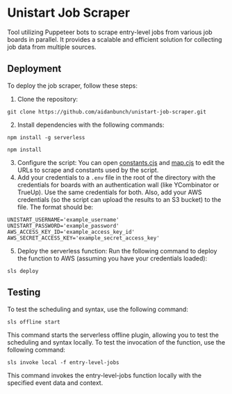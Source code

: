 # Unistart Job Scraper
Tool utilizing Puppeteer bots to scrape entry-level jobs from various job boards in parallel. It provides a scalable and efficient solution for collecting job data from multiple sources.

## Deployment
To deploy the job scraper, follow these steps:
1. Clone the repository:
```
git clone https://github.com/aidanbunch/unistart-job-scraper.git
```
2. Install dependencies with the following commands:
```
npm install -g serverless
```
```
npm install
```
3. Configure the script: You can open [constants.cjs](utils/constants.cjs) and [map.cjs](utils/map.cjs) to edit the URLs to scrape and constants used by the script.
4. Add your credentials to a `.env` file in the root of the directory with the credentials for boards with an authentication wall (like YCombinator or TrueUp). Use the same credentials for both. Also, add your AWS credentials (so the script can upload the results to an S3 bucket) to the file. The format should be:
```.env
UNISTART_USERNAME='example_username'
UNISTART_PASSWORD='example_password'
AWS_ACCESS_KEY_ID='example_access_key_id'
AWS_SECRET_ACCESS_KEY='example_secret_access_key'
```
5. Deploy the serverless function: Run the following command to deploy the function to AWS (assuming you have your credentials loaded):
```
sls deploy
```

## Testing
To test the scheduling and syntax, use the following command:
```
sls offline start
```
This command starts the serverless offline plugin, allowing you to test the scheduling and syntax locally.
To test the invocation of the function, use the following command:
```
sls invoke local -f entry-level-jobs
```
This command invokes the entry-level-jobs function locally with the specified event data and context.
